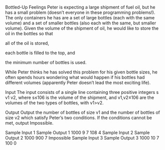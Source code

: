 Bottled-Up Feelings
Peter is expecting a large shipment of fuel oil, but he has a small problem (doesn’t everyone in these programming problems!). The only containers he has are a set of large bottles (each with the same volume) and a set of smaller bottles (also each with the same, but smaller volume). Given the volume of the shipment of oil, he would like to store the oil in the bottles so that

all of the oil is stored,

each bottle is filled to the top, and

the minimum number of bottles is used.

While Peter thinks he has solved this problem for his given bottle sizes, he often spends hours wondering what would happen if his bottles had different volumes (apparently Peter doesn’t lead the most exciting life).

Input
The input consists of a single line containing three positive integers s v1 v2, where s≤106 is the volume of the shipment, and v1,v2≤106 are the volumes of the two types of bottles, with v1>v2.

Output
Output the number of bottles of size v1 and the number of bottles of size v2 which satisfy Peter’s two conditions. If the conditions cannot be met, output Impossible.

Sample Input 1	Sample Output 1
1000 9 7
108 4
Sample Input 2	Sample Output 2
1000 900 7
Impossible
Sample Input 3	Sample Output 3
1000 10 7
100 0